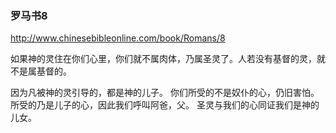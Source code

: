 ### 罗马书8
http://www.chinesebibleonline.com/book/Romans/8

如果神的灵住在你们心里，你们就不属肉体，乃属圣灵了。人若没有基督的灵，就不是属基督的。

因为凡被神的灵引导的，都是神的儿子。
你们所受的不是奴仆的心，仍旧害怕。所受的乃是儿子的心，因此我们呼叫阿爸，父。 
圣灵与我们的心同证我们是神的儿女。
